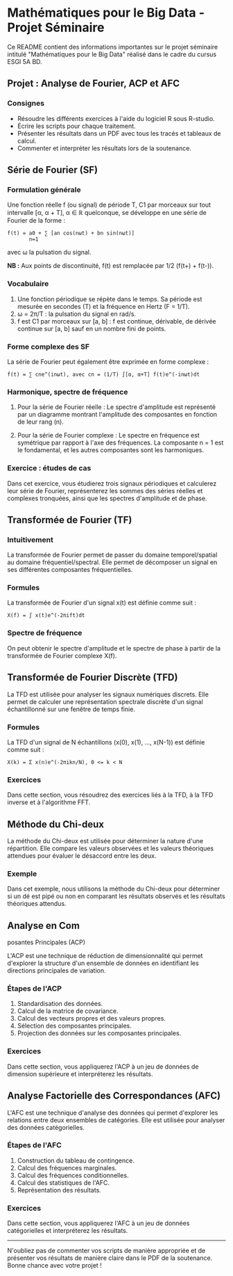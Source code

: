 # Mathématiques pour le Big Data - Projet Séminaire

Ce README contient des informations importantes sur le projet séminaire intitulé "Mathématiques pour le Big Data" réalisé dans le cadre du cursus ESGI 5A BD.

## Projet : Analyse de Fourier, ACP et AFC

### Consignes

- Résoudre les différents exercices à l'aide du logiciel R sous R-studio.
- Écrire les scripts pour chaque traitement.
- Présenter les résultats dans un PDF avec tous les tracés et tableaux de calcul.
- Commenter et interpréter les résultats lors de la soutenance.

## Série de Fourier (SF)

### Formulation générale

Une fonction réelle f (ou signal) de période T, C1 par morceaux sur tout intervalle [α, α + T], α ∈ ℝ quelconque, se développe en une série de Fourier de la forme :
```
f(t) = a0 + ∑ [an cos(nωt) + bn sin(nωt)]
       n=1
```
avec ω la pulsation du signal.

**NB :** Aux points de discontinuité, f(t) est remplacée par 1/2 (f(t+) + f(t-)).

### Vocabulaire

1. Une fonction périodique se répète dans le temps. Sa période est mesurée en secondes (T) et la fréquence en Hertz (F = 1/T).
2. ω = 2π/T : la pulsation du signal en rad/s.
3. f est C1 par morceaux sur [a, b] : f est continue, dérivable, de dérivée continue sur [a, b] sauf en un nombre fini de points.

### Forme complexe des SF

La série de Fourier peut également être exprimée en forme complexe :
```
f(t) = ∑ cne^(inωt), avec cn = (1/T) ∫[α, α+T] f(t)e^(-inωt)dt
```

### Harmonique, spectre de fréquence

1. Pour la série de Fourier réelle : Le spectre d'amplitude est représenté par un diagramme montrant l'amplitude des composantes en fonction de leur rang (n).

2. Pour la série de Fourier complexe : Le spectre en fréquence est symétrique par rapport à l'axe des fréquences. La composante n = 1 est le fondamental, et les autres composantes sont les harmoniques.

### Exercice : études de cas

Dans cet exercice, vous étudierez trois signaux périodiques et calculerez leur série de Fourier, représenterez les sommes des séries réelles et complexes tronquées, ainsi que les spectres d'amplitude et de phase.

## Transformée de Fourier (TF)

### Intuitivement

La transformée de Fourier permet de passer du domaine temporel/spatial au domaine fréquentiel/spectral. Elle permet de décomposer un signal en ses différentes composantes fréquentielles.

### Formules

La transformée de Fourier d'un signal x(t) est définie comme suit :
```
X(f) = ∫ x(t)e^(-2πift)dt
```

### Spectre de fréquence

On peut obtenir le spectre d'amplitude et le spectre de phase à partir de la transformée de Fourier complexe X(f).

## Transformée de Fourier Discrète (TFD)

La TFD est utilisée pour analyser les signaux numériques discrets. Elle permet de calculer une représentation spectrale discrète d'un signal échantillonné sur une fenêtre de temps finie.

### Formules

La TFD d'un signal de N échantillons (x(0), x(1), ..., x(N-1)) est définie comme suit :
```
X(k) = Σ x(n)e^(-2πikn/N), 0 <= k < N
```

### Exercices

Dans cette section, vous résoudrez des exercices liés à la TFD, à la TFD inverse et à l'algorithme FFT.

## Méthode du Chi-deux

La méthode du Chi-deux est utilisée pour déterminer la nature d'une répartition. Elle compare les valeurs observées et les valeurs théoriques attendues pour évaluer le désaccord entre les deux.

### Exemple

Dans cet exemple, nous utilisons la méthode du Chi-deux pour déterminer si un dé est pipé ou non en comparant les résultats observés et les résultats théoriques attendus.

## Analyse en Com

posantes Principales (ACP)

L'ACP est une technique de réduction de dimensionnalité qui permet d'explorer la structure d'un ensemble de données en identifiant les directions principales de variation.

### Étapes de l'ACP

1. Standardisation des données.
2. Calcul de la matrice de covariance.
3. Calcul des vecteurs propres et des valeurs propres.
4. Sélection des composantes principales.
5. Projection des données sur les composantes principales.

### Exercices

Dans cette section, vous appliquerez l'ACP à un jeu de données de dimension supérieure et interpréterez les résultats.

## Analyse Factorielle des Correspondances (AFC)

L'AFC est une technique d'analyse des données qui permet d'explorer les relations entre deux ensembles de catégories. Elle est utilisée pour analyser des données catégorielles.

### Étapes de l'AFC

1. Construction du tableau de contingence.
2. Calcul des fréquences marginales.
3. Calcul des fréquences conditionnelles.
4. Calcul des statistiques de l'AFC.
5. Représentation des résultats.

### Exercices

Dans cette section, vous appliquerez l'AFC à un jeu de données catégorielles et interpréterez les résultats.

---

N'oubliez pas de commenter vos scripts de manière appropriée et de présenter vos résultats de manière claire dans le PDF de la soutenance. Bonne chance avec votre projet !
